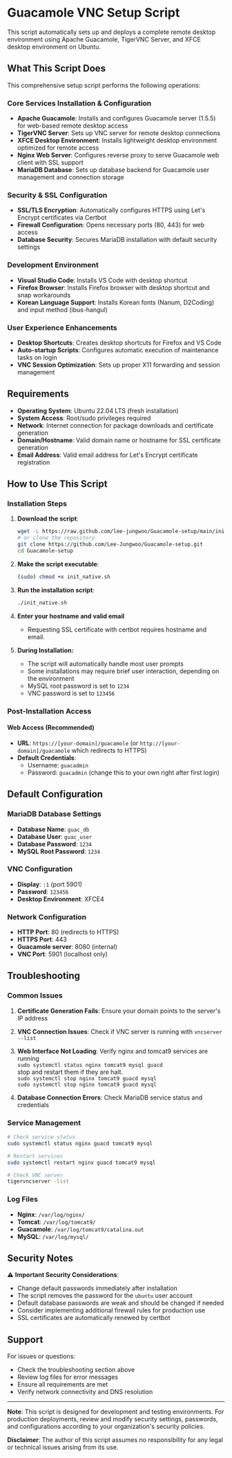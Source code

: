 # Guacamole VNC Setup Script

This script automatically sets up and deploys a complete remote desktop environment using Apache Guacamole, TigerVNC Server, and XFCE desktop environment on Ubuntu.

## What This Script Does

This comprehensive setup script performs the following operations:

### Core Services Installation & Configuration
- **Apache Guacamole**: Installs and configures Guacamole server (1.5.5) for web-based remote desktop access
- **TigerVNC Server**: Sets up VNC server for remote desktop connections
- **XFCE Desktop Environment**: Installs lightweight desktop environment optimized for remote access
- **Nginx Web Server**: Configures reverse proxy to serve Guacamole web client with SSL support
- **MariaDB Database**: Sets up database backend for Guacamole user management and connection storage

### Security & SSL Configuration
- **SSL/TLS Encryption**: Automatically configures HTTPS using Let's Encrypt certificates via Certbot
- **Firewall Configuration**: Opens necessary ports (80, 443) for web access
- **Database Security**: Secures MariaDB installation with default security settings

### Development Environment
- **Visual Studio Code**: Installs VS Code with desktop shortcut
- **Firefox Browser**: Installs Firefox browser with desktop shortcut and snap workarounds
- **Korean Language Support**: Installs Korean fonts (Nanum, D2Coding) and input method (ibus-hangul)

### User Experience Enhancements
- **Desktop Shortcuts**: Creates desktop shortcuts for Firefox and VS Code
- **Auto-startup Scripts**: Configures automatic execution of maintenance tasks on login
- **VNC Session Optimization**: Sets up proper X11 forwarding and session management

## Requirements

- **Operating System**: Ubuntu 22.04 LTS (fresh installation)
- **System Access**: Root/sudo privileges required
- **Network**: Internet connection for package downloads and certificate generation
- **Domain/Hostname**: Valid domain name or hostname for SSL certificate generation
- **Email Address**: Valid email address for Let's Encrypt certificate registration

## How to Use This Script

### Installation Steps
1. **Download the script**:
   ```bash
   wget -L https://raw.github.com/lee-jungwoo/Guacamole-setup/main/init_native.sh
   # or clone the repository
   git clone https://github.com/Lee-Jungwoo/Guacamole-setup.git
   cd Guacamole-setup
   ```

2. **Make the script executable**:
   ```bash
   (sudo) chmod +x init_native.sh
   ```

3. **Run the installation script**:
   ```bash
   ./init_native.sh
   ```

4. **Enter your hostname and valid email**
   - Requesting SSL certificate with certbot requires hostname and email.

5. **During Installation:**
   - The script will automatically handle most user prompts
   - Some installations may require brief user interaction, depending on the environment
   - MySQL root password is set to `1234`
   - VNC password is set to `123456`
   

### Post-Installation Access

#### Web Access (Recommended)
- **URL**: `https://[your-domain]/guacamole` (or `http://[your-domain]/guacamole` which redirects to HTTPS)
- **Default Credentials**:
  - Username: `guacadmin`
  - Password: `guacadmin` (change this to your own right after first login)

## Default Configuration

### MariaDB Database Settings
- **Database Name**: `guac_db`
- **Database User**: `guac_user`
- **Database Password**: `1234`
- **MySQL Root Password**: `1234`

### VNC Configuration
- **Display**: `:1` (port 5901)
- **Password**: `123456`
- **Desktop Environment**: XFCE4

### Network Configuration
- **HTTP Port**: 80 (redirects to HTTPS)
- **HTTPS Port**: 443
- **Guacamole server**: 8080 (internal)
- **VNC Port**: 5901 (localhost only)

## Troubleshooting

### Common Issues
1. **Certificate Generation Fails**: Ensure your domain points to the server's IP address
2. **VNC Connection Issues**: Check if VNC server is running with `vncserver --list`
3. **Web Interface Not Loading**: Verify nginx and tomcat9 services are running<br>
`sudo systemctl status nginx tomcat9 mysql guacd`<br>
stop and restart them if they are halt.<br>
`sudo systemctl stop nginx tomcat9 guacd mysql` <br>
`sudo systemctl stop nginx tomcat9 guacd mysql`

4. **Database Connection Errors**: Check MariaDB service status and credentials

### Service Management
```bash
# Check service status
sudo systemctl status nginx guacd tomcat9 mysql

# Restart services
sudo systemctl restart nginx guacd tomcat9 mysql

# Check VNC server
tigervncserver -list
```

### Log Files
- **Nginx**: `/var/log/nginx/`
- **Tomcat**: `/var/log/tomcat9/`
- **Guacamole**: `/var/log/tomcat9/catalina.out`
- **MySQL**: `/var/log/mysql/`

## Security Notes

⚠️ **Important Security Considerations**:
- Change default passwords immediately after installation
- The script removes the password for the `ubuntu` user account
- Default database passwords are weak and should be changed if needed
- Consider implementing additional firewall rules for production use
- SSL certificates are automatically renewed by certbot

## Support

For issues or questions:
- Check the troubleshooting section above
- Review log files for error messages
- Ensure all requirements are met
- Verify network connectivity and DNS resolution

---

**Note**: This script is designed for development and testing environments. For production deployments, review and modify security settings, passwords, and configurations according to your organization's security policies.

**Disclaimer**: The author of this script assumes no responsibility for any legal or technical issues arising from its use.

